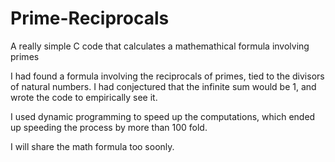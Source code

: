 # Prime-Reciprocals
A really simple C code that calculates a mathemathical formula involving primes


I had found a formula involving the reciprocals of primes, tied to the divisors of natural numbers. 
I had conjectured that the infinite sum would be 1, and wrote the code to empirically see it. 

I used dynamic programming to  speed up the computations, which ended up speeding the process by  more than 100 fold.

I will share the math formula too soonly.
